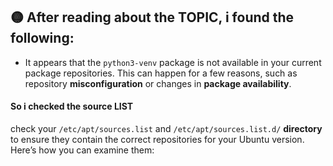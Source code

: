 ## 🟡 After reading about the TOPIC, i found the following:

- It appears that the `python3-venv` package is not available in your current package repositories. This can happen for a few reasons, such as repository **misconfiguration** or changes in **package availability**.

#### So i checked the source LIST

check your `/etc/apt/sources.list` and `/etc/apt/sources.list.d/` **directory** to ensure they contain the correct repositories for your Ubuntu version. Here’s how you can examine them:
